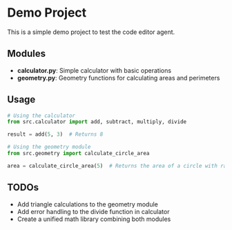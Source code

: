 # Demo Project

This is a simple demo project to test the code editor agent.

## Modules

- **calculator.py**: Simple calculator with basic operations
- **geometry.py**: Geometry functions for calculating areas and perimeters

## Usage

```python
# Using the calculator
from src.calculator import add, subtract, multiply, divide

result = add(5, 3)  # Returns 8

# Using the geometry module
from src.geometry import calculate_circle_area

area = calculate_circle_area(5)  # Returns the area of a circle with radius 5
```

## TODOs

- Add triangle calculations to the geometry module
- Add error handling to the divide function in calculator
- Create a unified math library combining both modules 